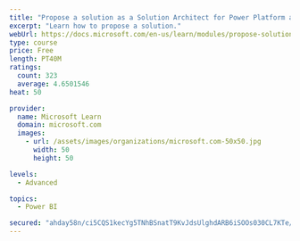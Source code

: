 ```yaml
---
title: "Propose a solution as a Solution Architect for Power Platform and Dynamics 365"
excerpt: "Learn how to propose a solution."
webUrl: https://docs.microsoft.com/en-us/learn/modules/propose-solution/
type: course
price: Free
length: PT40M
ratings:
  count: 323
  average: 4.6501546
heat: 50

provider:
  name: Microsoft Learn
  domain: microsoft.com
  images:
    - url: /assets/images/organizations/microsoft.com-50x50.jpg
      width: 50
      height: 50

levels:
  - Advanced

topics:
  - Power BI

secured: "ahday58n/ci5CQS1kecYg5TNhBSnatT9KvJdsUlghdARB6iSOOs030CL7KTe/JvLAk4THveYT3guaVQEt4n6WRSuI3Q5L9n/VCIGSXOvC+QRlOqcbECtkDOIo+IoCwUES5sSGg63WCJfydvk93Uv/BmIEyWUmkKvpH/WLpgirOzxqb8SJW65AFgyip2qrHmcOBHdRukuQnIl520m4MqRVIoTTCDEdQzaE7VsrE/Bp8BkSm+VJ5a6Q7mj59HjTwM59V0610K8FCCUgw9Kudc5VLnaOMPhgsSQrYAKjQOt8ISq9DVucsNptKqH1R9SzF9a16jEgXqjVnCxEh/VkUpq8KrU93hIz0Wc6inolsUVVx3OSvrkJsindMTwBWMUBNR/7JbuRuc+rffB5uQ2IUEod0CGlnLFNj/LvYJaZe11R8Q=;tgA6LPhWd+t+0e7k+3xGyQ=="
---
```


